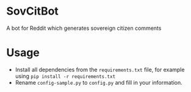 # SovCitBot
A bot for Reddit which generates sovereign citizen comments

# Usage

- Install all dependencies from the `requirements.txt` file, for example using `pip install -r requirements.txt`
- Rename `config-sample.py` to `config.py` and fill in your information.